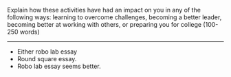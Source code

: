 Explain how these activities have had an impact on you in any of the following ways: learning to overcome challenges, becoming a better leader, becoming better at working with others, or preparing you for college (100-250 words)

---

- Either robo lab essay
- Round square essay.
- Robo lab essay seems better.